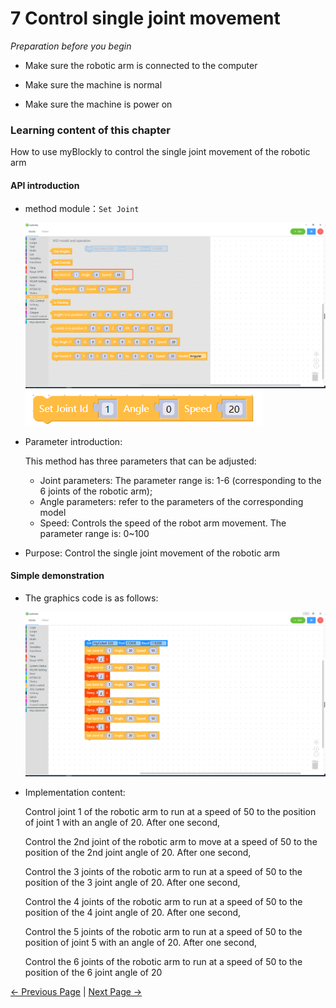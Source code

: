# 7 Control single joint movement

<i>Preparation before you begin</i>

- Make sure the robotic arm is connected to the computer

- Make sure the machine is normal

- Make sure the machine is power on

### Learning content of this chapter

How to use myBlockly to control the single joint movement of the robotic arm

#### API introduction

* method module：`Set Joint`

  <img src="../../../../resources/5-BasicApplication/5.2.1/m5/img/case/singlejoint_item.png" style="zoom: 50%;" />

  <img src="../../../../resources/5-BasicApplication/5.2.1/m5/img/blocks/mid/3.png" />



* Parameter introduction:

  This method has three parameters that can be adjusted:

  * Joint parameters: The parameter range is: 1-6 (corresponding to the 6 joints of the robotic arm);

  - Angle parameters: refer to the parameters of the corresponding model
  - Speed: Controls the speed of the robot arm movement. The parameter range is: 0~100

* Purpose: Control the single joint movement of the robotic arm

#### Simple demonstration

* The graphics code is as follows:

  <img src="../../../../resources/5-BasicApplication/5.2.1/m5/img/case/singjoint.png" style="zoom: 50%;" />

* Implementation content:

  Control joint 1 of the robotic arm to run at a speed of 50 to the position of joint 1 with an angle of 20. After one second,

  Control the 2nd joint of the robotic arm to move at a speed of 50 to the position of the 2nd joint angle of 20. After one second,

  Control the 3 joints of the robotic arm to run at a speed of 50 to the position of the 3 joint angle of 20. After one second,

  Control the 4 joints of the robotic arm to run at a speed of 50 to the position of the 4 joint angle of 20. After one second,

  Control the 5 joints of the robotic arm to run at a speed of 50 to the position of joint 5 with an angle of 20. After one second,

  Control the 6 joints of the robotic arm to run at a speed of 50 to the position of the 6 joint angle of 20



[← Previous Page](./5-ControlRoboticArmBackZero.md) | [Next Page →](./7-ControlSinglesJoint.md)